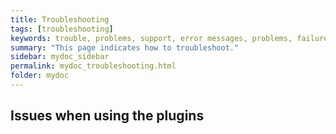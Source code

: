 ```yaml
---
title: Troubleshooting
tags: [troubleshooting]
keywords: trouble, problems, support, error messages, problems, failure, error, #fail, model based testing, graphwalker, Eclipse plugin
summary: "This page indicates how to troubleshoot."
sidebar: mydoc_sidebar
permalink: mydoc_troubleshooting.html
folder: mydoc
---
```


## Issues when using the plugins
 